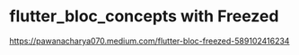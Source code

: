 # flutter_bloc_concepts with Freezed

https://pawanacharya070.medium.com/flutter-bloc-freezed-589102416234

